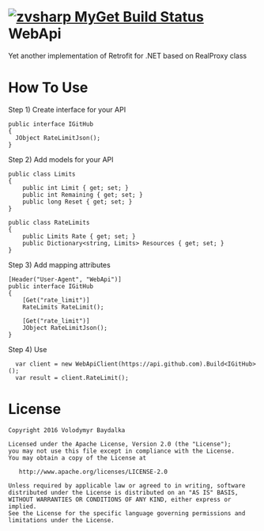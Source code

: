 [![zvsharp MyGet Build Status](https://www.myget.org/BuildSource/Badge/zvsharp?identifier=e3950b12-4d7f-4043-b8f6-57903cd91713)](https://www.myget.org/feed/zvsharp/package/nuget/WebApi)
WebApi
========
Yet another implementation of Retrofit for .NET based on RealProxy class

How To Use
========
  Step 1) Create interface for your API
  ```
  public interface IGitHub
  {
    JObject RateLimitJson();
  }
  ```
  
  Step 2) Add models for your API
  ```
  public class Limits
  {
      public int Limit { get; set; }
      public int Remaining { get; set; }
      public long Reset { get; set; }
  }
  
  public class RateLimits
  {
      public Limits Rate { get; set; }
      public Dictionary<string, Limits> Resources { get; set; }
  }
  ```
  Step 3) Add mapping attributes
  ```
  [Header("User-Agent", "WebApi")]
  public interface IGitHub
  {
      [Get("rate_limit")]
      RateLimits RateLimit();

      [Get("rate_limit")]
      JObject RateLimitJson();
  }
  ```
  
  Step 4) Use
  ```
    var client = new WebApiClient(https://api.github.com).Build<IGitHub>();
    var result = client.RateLimit();
  ```

License
=======

    Copyright 2016 Volodymyr Baydalka

    Licensed under the Apache License, Version 2.0 (the "License");
    you may not use this file except in compliance with the License.
    You may obtain a copy of the License at

       http://www.apache.org/licenses/LICENSE-2.0

    Unless required by applicable law or agreed to in writing, software
    distributed under the License is distributed on an "AS IS" BASIS,
    WITHOUT WARRANTIES OR CONDITIONS OF ANY KIND, either express or implied.
    See the License for the specific language governing permissions and
    limitations under the License.
